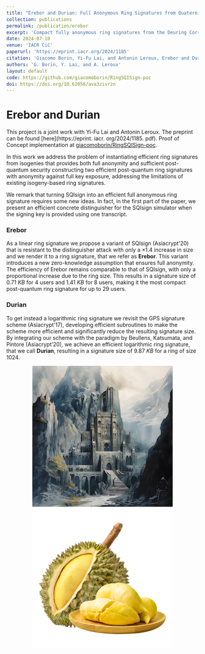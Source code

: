 ```yaml
---
title: "Erebor and Durian: Full Anonymous Ring Signatures from Quaternions and Isogenies"
collection: publications
permalink: /publication/erebor
excerpt: 'Compact fully anonymous ring signatures from the Deuring Correspondence (Supersingular Isogenies and Quaternions)'
date: 2024-07-10
venue: 'IACR CiC'
paperurl: 'https://eprint.iacr.org/2024/1185'
citation: 'Giacomo Borin, Yi-Fu Lai, and Antonin Leroux, Erebor and Durian: Full Anonymous Ring Signatures from Quaternions and Isogenies. <i> IACR Communications in Cryptology</i>, vol. 1, no. 4, Jan 13, 2025'
authors: 'G. Borin, Y. Lai, and A. Leroux'
layout: default
code: https://github.com/giacomoborin/RingSQISign-poc
doi: https://doi.org/10.62056/ava3zivrzn
---
```


# Erebor and Durian

This project is a joint work with Yi-Fu Lai and Antonin Leroux.
The preprint can be found [here](https://eprint. iacr. org/2024/1185. pdf).
Proof of Concept implementation at [giacomoborin/RingSQISign-poc](https://github.com/giacomoborin/RingSQISign-poc).

In this work we address the problem of instantiating efficient ring signatures from isogenies that provides both full anonymity and sufficient post-quantum security constructing two efficient post-quantum ring signatures with anonymity against full key exposure, addressing the limitations of existing isogeny-based ring signatures.

We remark that turning SQIsign into an efficient full anonymous ring signature requires some new ideas. In fact, in the first part of the paper, we present an efficient concrete distinguisher for the SQIsign simulator when the signing key is provided using one transcript.

### Erebor

As a linear ring signature we propose a variant of SQIsign (Asiacrypt'20) that is resistant to the distinguisher attack with only a $\times 1.4$ increase in size and we render it to a ring signature, that we refer as **Erebor**.
This variant introduces a new zero-knowledge assumption that ensures full anonymity.
The efficiency of Erebor remains comparable to that of SQIsign, with only a proportional increase due to the ring size. This results in a signature size of 0.71 $KB$ for 4 users and 1.41 $KB$ for 8 users, making it the most compact post-quantum ring signature for up to 29 users.

### Durian

To get instead a logarithmic ring signature we revisit the GPS signature scheme (Asiacrypt'17), developing efficient subroutines to make the scheme more efficient and significantly reduce the resulting signature size. By integrating our scheme with the paradigm by  Beullens, Katsumata, and Pintore
(Asiacrypt’20), we achieve an efficient logarithmic ring signature, that we call **Durian**, resulting in a signature size of 9.87 $KB$ for a ring of size 1024.

<p align="center">
<img width="368" alt="image" src="../images/erebor.jpg">
<img width="368" alt="image" src="../images/durian.png">
</p>
